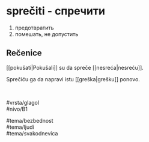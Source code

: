 # sprečiti - спречити

1. предотвратить  
2. помешать, не допустить

## Rečenice

[[pokušati|Pokušali]] su da spreče [[nesreća|nesreću]].

Sprečiću ga da napravi istu [[greška|grešku]] ponovo.

<br>

#vrsta/glagol  
#nivo/B1  

#tema/bezbednost  
#tema/ljudi  
#tema/svakodnevica  
